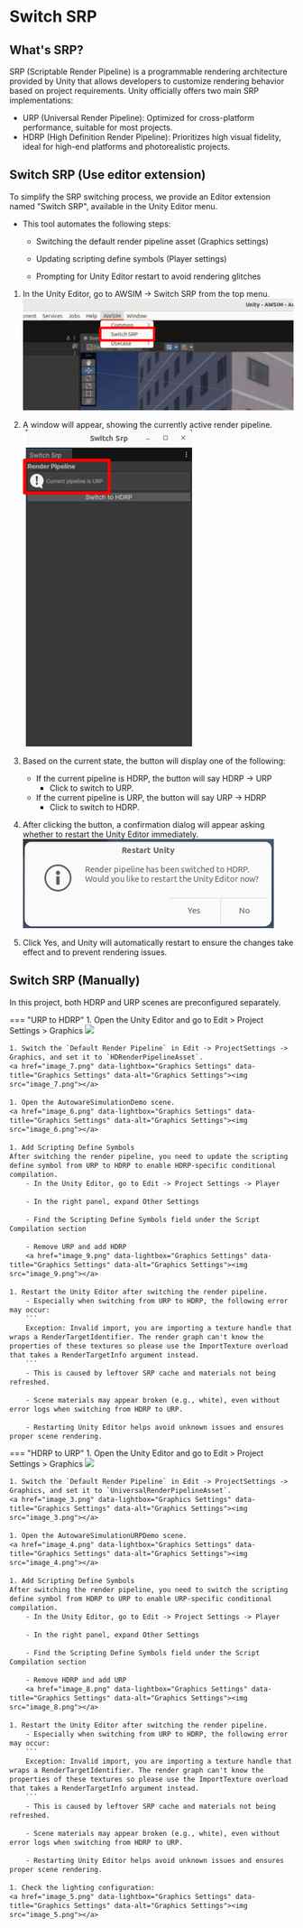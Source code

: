 # Switch SRP

## What's SRP?
SRP (Scriptable Render Pipeline) is a programmable rendering architecture provided by Unity that allows developers to customize rendering behavior based on project requirements. Unity officially offers two main SRP implementations:

- URP (Universal Render Pipeline): Optimized for cross-platform performance, suitable for most projects.
- HDRP (High Definition Render Pipeline): Prioritizes high visual fidelity, ideal for high-end platforms and photorealistic projects.

## Switch SRP (Use editor extension)
To simplify the SRP switching process, we provide an Editor extension named "Switch SRP", available in the Unity Editor menu.

- This tool automates the following steps:
    - Switching the default render pipeline asset (Graphics settings)

    - Updating scripting define symbols (Player settings)

    - Prompting for Unity Editor restart to avoid rendering glitches

1. In the Unity Editor, go to AWSIM -> Switch SRP from the top menu.
<a href="image_10.png" data-lightbox="Graphics Settings 0" data-title="Graphics Settings 0" data-alt="Graphics Settings 0"><img src="image_10.png" alt="Graphics Settings 0" width="600"></a>

1. A window will appear, showing the currently active render pipeline.
<a href="image_11.png" data-lightbox="Graphics Settings 1" data-title="Graphics Settings 1" data-alt="Graphics Settings 1"><img src="image_11.png" alt="Graphics Settings" width="300"></a>

1. Based on the current state, the button will display one of the following:
    - If the current pipeline is HDRP, the button will say HDRP → URP
        - Click to switch to URP.
    - If the current pipeline is URP, the button will say URP → HDRP
        - Click to switch to HDRP.  

1. After clicking the button, a confirmation dialog will appear asking whether to restart the Unity Editor immediately.  
<a href="image_12.png" data-lightbox="Graphics Settings" data-title="Graphics Settings" data-alt="Graphics Settings"><img src="image_12.png"></a>

1. Click Yes, and Unity will automatically restart to ensure the changes take effect and to prevent rendering issues.  

## Switch SRP (Manually)
In this project, both HDRP and URP scenes are preconfigured separately.

=== "URP to HDRP"
    1. Open the Unity Editor and go to Edit > Project Settings > Graphics
    <a href="image_0.png" data-lightbox="Graphics Settings" data-title="Graphics Settings" data-alt="Graphics Settings"><img src="image_0.png"></a>

    1. Switch the `Default Render Pipeline` in Edit -> ProjectSettings -> Graphics, and set it to `HDRenderPipelineAsset`.
    <a href="image_7.png" data-lightbox="Graphics Settings" data-title="Graphics Settings" data-alt="Graphics Settings"><img src="image_7.png"></a>

    1. Open the AutowareSimulationDemo scene.
    <a href="image_6.png" data-lightbox="Graphics Settings" data-title="Graphics Settings" data-alt="Graphics Settings"><img src="image_6.png"></a>

    1. Add Scripting Define Symbols  
    After switching the render pipeline, you need to update the scripting define symbol from URP to HDRP to enable HDRP-specific conditional compilation.  
        - In the Unity Editor, go to Edit -> Project Settings -> Player

        - In the right panel, expand Other Settings

        - Find the Scripting Define Symbols field under the Script Compilation section

        - Remove URP and add HDRP
        <a href="image_9.png" data-lightbox="Graphics Settings" data-title="Graphics Settings" data-alt="Graphics Settings"><img src="image_9.png"></a>

    1. Restart the Unity Editor after switching the render pipeline.
        - Especially when switching from URP to HDRP, the following error may occur:
        ```
        Exception: Invalid import, you are importing a texture handle that wraps a RenderTargetIdentifier. The render graph can't know the properties of these textures so please use the ImportTexture overload that takes a RenderTargetInfo argument instead.
        ```
        - This is caused by leftover SRP cache and materials not being refreshed.

        - Scene materials may appear broken (e.g., white), even without error logs when switching from HDRP to URP.

        - Restarting Unity Editor helps avoid unknown issues and ensures proper scene rendering.

=== "HDRP to URP"
    1. Open the Unity Editor and go to Edit > Project Settings > Graphics
    <a href="image_0.png" data-lightbox="Graphics Settings" data-title="Graphics Settings" data-alt="Graphics Settings"><img src="image_0.png"></a>

    1. Switch the `Default Render Pipeline` in Edit -> ProjectSettings -> Graphics, and set it to `UniversalRenderPipelineAsset`.
    <a href="image_3.png" data-lightbox="Graphics Settings" data-title="Graphics Settings" data-alt="Graphics Settings"><img src="image_3.png"></a>

    1. Open the AutowareSimulationURPDemo scene.
    <a href="image_4.png" data-lightbox="Graphics Settings" data-title="Graphics Settings" data-alt="Graphics Settings"><img src="image_4.png"></a>
    
    1. Add Scripting Define Symbols  
    After switching the render pipeline, you need to switch the scripting define symbol from HDRP to URP to enable URP-specific conditional compilation.  
        - In the Unity Editor, go to Edit -> Project Settings -> Player

        - In the right panel, expand Other Settings

        - Find the Scripting Define Symbols field under the Script Compilation section

        - Remove HDRP and add URP
        <a href="image_8.png" data-lightbox="Graphics Settings" data-title="Graphics Settings" data-alt="Graphics Settings"><img src="image_8.png"></a>
    
    1. Restart the Unity Editor after switching the render pipeline.
        - Especially when switching from URP to HDRP, the following error may occur:
        ```
        Exception: Invalid import, you are importing a texture handle that wraps a RenderTargetIdentifier. The render graph can't know the properties of these textures so please use the ImportTexture overload that takes a RenderTargetInfo argument instead.
        ```
        - This is caused by leftover SRP cache and materials not being refreshed.

        - Scene materials may appear broken (e.g., white), even without error logs when switching from HDRP to URP.

        - Restarting Unity Editor helps avoid unknown issues and ensures proper scene rendering.

    1. Check the lighting configuration:
    <a href="image_5.png" data-lightbox="Graphics Settings" data-title="Graphics Settings" data-alt="Graphics Settings"><img src="image_5.png"></a>
    